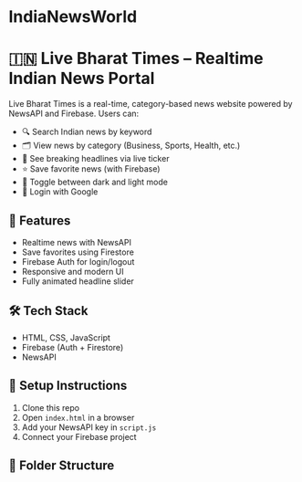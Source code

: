 # IndiaNewsWorld
# 🇮🇳 Live Bharat Times – Realtime Indian News Portal

Live Bharat Times is a real-time, category-based news website powered by NewsAPI and Firebase. Users can:
- 🔍 Search Indian news by keyword
- 🗂️ View news by category (Business, Sports, Health, etc.)
- 🔔 See breaking headlines via live ticker
- ⭐ Save favorite news (with Firebase)
- 🌙 Toggle between dark and light mode
- 🔐 Login with Google

## 🚀 Features
- Realtime news with NewsAPI
- Save favorites using Firestore
- Firebase Auth for login/logout
- Responsive and modern UI
- Fully animated headline slider

## 🛠 Tech Stack
- HTML, CSS, JavaScript
- Firebase (Auth + Firestore)
- NewsAPI

## 🔧 Setup Instructions
1. Clone this repo
2. Open `index.html` in a browser
3. Add your NewsAPI key in `script.js`
4. Connect your Firebase project

## 📂 Folder Structure

